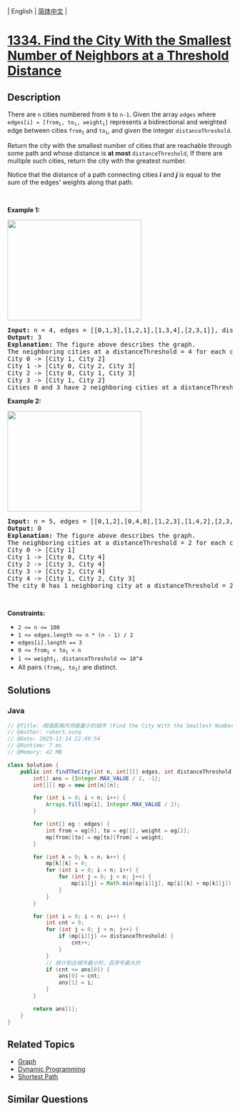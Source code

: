 
| English | [简体中文](README.md) |

# [1334. Find the City With the Smallest Number of Neighbors at a Threshold Distance](https://leetcode.cn//problems/find-the-city-with-the-smallest-number-of-neighbors-at-a-threshold-distance/)

## Description

<p>There are <code>n</code> cities numbered from <code>0</code> to <code>n-1</code>. Given the array <code>edges</code> where <code>edges[i] = [from<sub>i</sub>, to<sub>i</sub>, weight<sub>i</sub>]</code> represents a bidirectional and weighted edge between cities <code>from<sub>i</sub></code> and <code>to<sub>i</sub></code>, and given the integer <code>distanceThreshold</code>.</p>

<p>Return the city with the smallest number of cities that are reachable through some path and whose distance is <strong>at most</strong> <code>distanceThreshold</code>, If there are multiple such cities, return the city with the greatest number.</p>

<p>Notice that the distance of a path connecting cities <em><strong>i</strong></em> and <em><strong>j</strong></em> is equal to the sum of the edges&#39; weights along that path.</p>

<p>&nbsp;</p>
<p><strong class="example">Example 1:</strong></p>
<img alt="" src="https://assets.leetcode.com/uploads/2020/01/16/find_the_city_01.png" style="width: 300px; height: 225px;" />
<pre>
<strong>Input:</strong> n = 4, edges = [[0,1,3],[1,2,1],[1,3,4],[2,3,1]], distanceThreshold = 4
<strong>Output:</strong> 3
<strong>Explanation: </strong>The figure above describes the graph.&nbsp;
The neighboring cities at a distanceThreshold = 4 for each city are:
City 0 -&gt; [City 1, City 2]&nbsp;
City 1 -&gt; [City 0, City 2, City 3]&nbsp;
City 2 -&gt; [City 0, City 1, City 3]&nbsp;
City 3 -&gt; [City 1, City 2]&nbsp;
Cities 0 and 3 have 2 neighboring cities at a distanceThreshold = 4, but we have to return city 3 since it has the greatest number.
</pre>

<p><strong class="example">Example 2:</strong></p>
<img alt="" src="https://assets.leetcode.com/uploads/2020/01/16/find_the_city_02.png" style="width: 300px; height: 225px;" />
<pre>
<strong>Input:</strong> n = 5, edges = [[0,1,2],[0,4,8],[1,2,3],[1,4,2],[2,3,1],[3,4,1]], distanceThreshold = 2
<strong>Output:</strong> 0
<strong>Explanation: </strong>The figure above describes the graph.&nbsp;
The neighboring cities at a distanceThreshold = 2 for each city are:
City 0 -&gt; [City 1]&nbsp;
City 1 -&gt; [City 0, City 4]&nbsp;
City 2 -&gt; [City 3, City 4]&nbsp;
City 3 -&gt; [City 2, City 4]
City 4 -&gt; [City 1, City 2, City 3]&nbsp;
The city 0 has 1 neighboring city at a distanceThreshold = 2.
</pre>

<p>&nbsp;</p>
<p><strong>Constraints:</strong></p>

<ul>
	<li><code>2 &lt;= n &lt;= 100</code></li>
	<li><code>1 &lt;= edges.length &lt;= n * (n - 1) / 2</code></li>
	<li><code>edges[i].length == 3</code></li>
	<li><code>0 &lt;= from<sub>i</sub> &lt; to<sub>i</sub> &lt; n</code></li>
	<li><code>1 &lt;= weight<sub>i</sub>,&nbsp;distanceThreshold &lt;= 10^4</code></li>
	<li>All pairs <code>(from<sub>i</sub>, to<sub>i</sub>)</code> are distinct.</li>
</ul>


## Solutions


### Java

```Java
// @Title: 阈值距离内邻居最少的城市 (Find the City With the Smallest Number of Neighbors at a Threshold Distance)
// @Author: robert.sunq
// @Date: 2023-11-14 22:49:54
// @Runtime: 7 ms
// @Memory: 42 MB

class Solution {
    public int findTheCity(int n, int[][] edges, int distanceThreshold) {
        int[] ans = {Integer.MAX_VALUE / 2, -1};
        int[][] mp = new int[n][n];

        for (int i = 0; i < n; i++) {
            Arrays.fill(mp[i], Integer.MAX_VALUE / 2);
        }

        for (int[] eg : edges) {
            int from = eg[0], to = eg[1], weight = eg[2];
            mp[from][to] = mp[to][from] = weight;
        }

        for (int k = 0; k < n; k++) {
            mp[k][k] = 0;
            for (int i = 0; i < n; i++) {
                for (int j = 0; j < n; j++) {
                    mp[i][j] = Math.min(mp[i][j], mp[i][k] + mp[k][j]);
                }
            }
        }

        for (int i = 0; i < n; i++) {
            int cnt = 0;
            for (int j = 0; j < n; j++) {
                if (mp[i][j] <= distanceThreshold) {
                    cnt++;
                }
            }
            // 统计到达城市最少的，且序号最大的
            if (cnt <= ans[0]) {
                ans[0] = cnt;
                ans[1] = i;
            }
        }

        return ans[1];
    }
}
```



## Related Topics

- [Graph](https://leetcode.cn//tag/graph)
- [Dynamic Programming](https://leetcode.cn//tag/dynamic-programming)
- [Shortest Path](https://leetcode.cn//tag/shortest-path)

## Similar Questions


